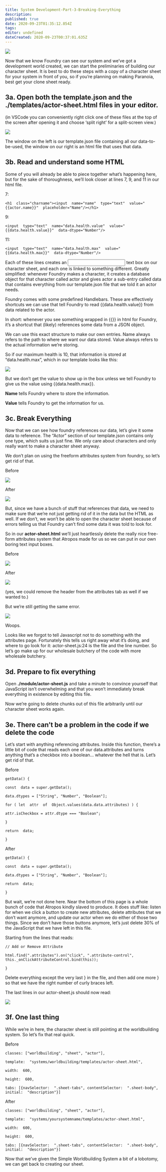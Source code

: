 ```yaml
---
title: System Development-Part-3-Breaking-Everything
description: 
published: true
date: 2020-09-23T01:35:12.854Z
tags: 
editor: undefined
dateCreated: 2020-09-23T00:37:01.635Z
---
```


![](https://lh5.googleusercontent.com/Jbky61hs2_yrsXWmf7T5dve6BR7Xh9IeukK60zOHZdQjQd7dWAIvSBmwEvND7hVWRiXDfGyL8AWzJ67Xhn5n1mg2GDXCDbFLrsluzRNntUF2wa_msKcGyPlzPtqEmmRwOq2BPVIY)

  
  

Now that we know Foundry can see our system and we’ve got a development world created, we can start the preliminaries of building our character sheet. It is best to do these steps with a copy of a character sheet for your system in front of you, so if you’re planning on making Paranoia, best get your clone sheet ready.

  

## 3a. Open both the template.json and the ./templates/actor-sheet.html files in your editor.

(in VSCode you can conveniently right click one of these files at the top of the screen after opening it and choose ‘split right’ for a split-screen view.)

![](https://lh3.googleusercontent.com/IUym1frwBawJe8KKZferP2Bq26is2DkHeCJCzl6VX4KOn8eOoBYN6I_rxqgS6XEvEpsxx-GjJkNKgfWNzODljXrCNHL5_y_HKTz0zNyLYmCc0ispIudkU4tmXpC7GS2E861X6bAh)

  

The window on the left is our template.json file containing all our data-to-be-used, the window on our right is an html file that uses that data.

  
  

## 3b. Read and understand some HTML

Some of you will already be able to piece together what’s happening here, but for the sake of thoroughness, we’ll look closer at lines 7, 9, and 11 in our html file.

7:

    <h1  class="charname"><input  name="name"  type="text"  value="{{actor.name}}"  placeholder="Name"/></h1>

9:

    <input  type="text"  name="data.health.value"  value="{{data.health.value}}"  data-dtype="Number"/>

11:

    <input  type="text"  name="data.health.max"  value="{{data.health.max}}"  data-dtype="Number"/>

  

Each of these lines creates an <input> text box on our character sheet, and each one is linked to something different. Greatly simplified: whenever Foundry makes a character, it creates a database object for that character called actor and gives actor a sub-entry called data that contains everything from our template.json file that we told it an actor needs.

  

Foundry comes with some predefined Handlebars. These are effectively shortcuts we can use that tell Foundry to read {{data.health.value}} from data related to the actor.

  

In short: whenever you see something wrapped in {{}} in html for Foundry, it’s a shortcut that (likely) references some data from a JSON object.

  

We can use this exact structure to make our own entries. Name always refers to the path to where we want our data  stored. Value always refers to the actual information we’re storing.

  
So if our maximum health is 10, that information is stored at “data.health.max”, which in our template looks like this:

![](https://lh6.googleusercontent.com/P5sMHzvXu3oNJlKnu7J17dSp0BPRSzrLyOx0sAKtr-XxXvBo7ZRUUfiHjAHRDBVZN01JT-ED_H7jRmVDzunuzEuwxbxVFPadvnyCf6OIjK9YltorCBf9QZg1H3WjcQY6QW2Yn2Dt)

But we don’t get the value to show up in the box unless we tell Foundry to give us the value using {{data.health.max}}.

  

**Name** tells Foundry where to store the information.

**Value** tells Foundry to get the information for us.

  
  
  
  

## 3c. Break Everything

Now that we can see how foundry references our data, let’s give it some data to reference. The “Actor” section of our template.json contains only one type, which suits us just fine. We only care about characters and only really want to make a character sheet anyway.

  

We don’t plan on using the freeform attributes system from foundry, so let’s get rid of that.

  
  

Before

![](https://lh4.googleusercontent.com/blH3H9pcrFUH8ujy704w-WJcmY_mk3JawJjCoL8FfRXlgjPTzt7GWC2Ev88-FeqUfKDwjTkauppyPt2noBadKvAt0ixNw8Qo0rR80vfO-x4AWTKOAYM3ZNA16of45Ok087EGEUkJ)

  

After

![](https://lh6.googleusercontent.com/KJCYcNfvl859zAsV93ds5Ss3sDDdFh8i8e7YwCqJGjsqUUzrVmqTd1qPyStHEKevP2n__mIzJmnA2hA3QR5ocmAcDISx1HNPXblr6pRQdC1hsXQCRnuoUhy_hpcrtXquILxStd_H)  

But, since we have a bunch of stuff that references that data, we need to make sure that we’re not just getting rid of it in the data but the HTML as well. If we don’t, we won’t be able to open the character sheet because of errors telling us that Foundry can’t find some data it was told to look for.

  

So in our **actor-sheet.html** we’ll just heartlessly delete the really nice free-form attributes system that Atropos made for us so we can put in our own boring text input boxes.

  

Before

![](https://lh6.googleusercontent.com/RdZ_g2Zs8BqUMl_o7DhN9s8eduTJHS_SYvLy8YuH57Gqf680SMCFrLBkrqt-dMjQz_LU_GTKtS6pZfFbvBTe09dhZtlE43329RMpTC4HK6IUjPsXdGL4eYJN2YcitVFWdzuQZP6F)

After

![](https://lh4.googleusercontent.com/nv412l_e78SC9Sk2hgaLPIGe-q6tfFlCeYK_kFKMesfMqVzOxoDMj5bvBEO4sahqTXuK-FsO_fY2qx_gTXDp1AjdpReV4HyTo7_FoBI6DNu86SVLItGLj0GwCTwojDXRRrUxqaOt)

  

(yes, we could remove the header from the attributes tab as well if we wanted to.)

  
  
  

But we’re still getting the same error.

  

![](https://lh6.googleusercontent.com/CdD6Uj7LFeyATZvrU7dfVHox___beacZPBeQkBspVwvmcJ5wf_uR_hyTzC35UPObrLqRykloCTKhe6rBQhM499_cG4DMPbHWhLbP6fD-iEIIHab4a1mMv7yUnC5zl70GNMvshD98)

  

Woops.

  

Looks like we forgot to tell Javascript not to do something with the attributes page. Fortunately this tells us right away what it’s doing, and where to go look for it: actor-sheet.js:24 is the file and the line number. So let’s go make up for our wholesale butchery of the code with more wholesale butchery.

  

## 3d. Prepare to fix everything

Open **./module/actor-sheet.js** and take a minute to convince yourself that JavaScript isn’t overwhelming and that you won’t immediately break everything in existence by editing this file.

  

Now we’re going to delete chunks out of this file arbitrarily until our character sheet works again.

## 3e. There can’t be a problem in the code if we delete the code

Let’s start with anything referencing attributes. Inside this function, there’s a little bit of code that reads each one of our data.attributes and turns anything that’s a checkbox into a boolean… whatever the hell that is. Let’s get rid of that.

  
Before

    getData() {
    
    const  data = super.getData();
    
    data.dtypes = ["String", "Number", "Boolean"];
    
    for ( let  attr  of  Object.values(data.data.attributes) ) {
    
    attr.isCheckbox = attr.dtype === "Boolean";
    
    }
    
    return  data;
    
    }

  

After

  

    getData() {
    
    const  data = super.getData();
    
    data.dtypes = ["String", "Number", "Boolean"];
    
    return  data;
    
    }

  
  

But wait, we’re not done here. Near the bottom of this page is a whole bunch of code that Atropos kindly slaved to produce. It does stuff like: listen for when we click a button to create new attributes, delete attributes that we don’t want anymore, and update our actor when we do either of those two things. Since we don’t have those buttons anymore, let’s just delete 30% of the JavaScript that we have left in this file.

  

Starting from the lines that reads:

    // Add or Remove Attribute
    
    html.find(".attributes").on("click", ".attribute-control", this._onClickAttributeControl.bind(this));
    
    }
    
      

Delete everything except the very last } in the file, and then add one more } so that we have the right number of curly braces left.

  

  
The last lines in our actor-sheet.js should now read:

![](https://lh5.googleusercontent.com/hdI-wC2DwGs2GMjekWUKntWB3hS_dMNMl2YUsL5pXAOuHaq7WKBIjfKBs1xic-PmidSV50YN2U0B-jeVB4w-21kstZvKu0aMpziOtW1VI2siVHmD04nZXJsUl4s2-v2E7usPI0_V)

  

## 3f. One last thing

While we’re in here, the character sheet is still pointing at the worldbuilding system. So let’s fix that real quick.

Before

    classes: ["worldbuilding", "sheet", "actor"],
    
    template:  "systems/worldbuilding/templates/actor-sheet.html",
    
    width:  600,
    
    height:  600,
    
    tabs: [{navSelector:  ".sheet-tabs", contentSelector:  ".sheet-body", initial:  "description"}]
    
      

After

    classes: ["worldbuilding", "sheet", "actor"],
    
    template:  "systems/yoursystemname/templates/actor-sheet.html",
    
    width:  600,
    
    height:  600,
    
    tabs: [{navSelector:  ".sheet-tabs", contentSelector:  ".sheet-body", initial:  "description"}]
    
      

  

Now that we’ve given the Simple Worldbuilding System a bit of a lobotomy, we can get back to creating our sheet.



